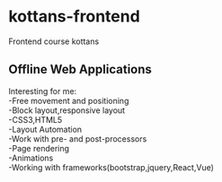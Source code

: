 # kottans-frontend
Frontend course kottans
## Offline Web Applications
Interesting for me:<br>
-Free movement and positioning<br>
-Block layout,responsive layout<br>
-CSS3,HTML5<br>
-Layout Automation<br>
-Work with pre- and post-processors<br>
-Page rendering<br>
-Animations<br>
-Working with frameworks(bootstrap,jquery,React,Vue)
